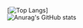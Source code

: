 [![Top Langs](https://github-readme-stats.vercel.app/api/top-langs/?username=DYPIXY&langs_count=8)]
<br>
![Anurag's GitHub stats](https://github-readme-stats.vercel.app/api?username=DYPIXY&count_private=true&show_icons=true&theme=radical)
